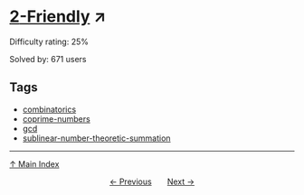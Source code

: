 # [$2$-Friendly](https://projecteuler.net/problem=643) ↗️

Difficulty rating: 25%

Solved by: 671 users
## Tags

- [combinatorics](../tags/combinatorics.md)
- [coprime-numbers](../tags/coprime-numbers.md)
- [gcd](../tags/gcd.md)
- [sublinear-number-theoretic-summation](../tags/sublinear-number-theoretic-summation.md)



---

[↑ Main Index](../README.md)


<div align=center><a href='642.md'>← Previous</a> &nbsp;&nbsp; &nbsp;&nbsp;  <a href='644.md'>Next →</a></div>
